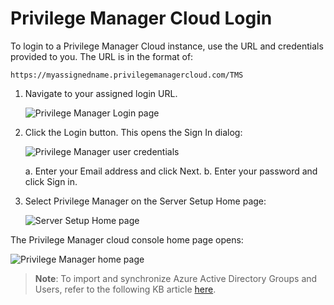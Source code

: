 [title]: # (Cloud Login)
[tags]: # (cloud instance)
[priority]: # (502)
# Privilege Manager Cloud Login

To login to a Privilege Manager Cloud instance, use the URL and credentials provided to you. The URL is in the format of:

```url
https://myassignedname.privilegemanagercloud.com/TMS
```

1. Navigate to your assigned login URL.

   ![Privilege Manager Login page](images/cloud/login.png)

1. Click the Login button. This opens the Sign In dialog:

   ![Privilege Manager user credentials](images/cloud/t1_email_login.png)

   a. Enter your Email address and click Next.
   b. Enter your password and click Sign in.

1. Select Privilege Manager on the Server Setup Home page:

   ![Server Setup Home page](images/cloud/pm_server_setup_home.png)

The Privilege Manager cloud console home page opens:

   ![Privilege Manager home page](images/cloud/pm_cloud_home.png)

> **Note**: To import and synchronize Azure Active Directory Groups and Users, refer to the following KB article [here](../integration/set-up-privilege-manager-azure-ad-integration.md).